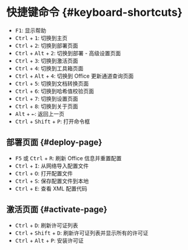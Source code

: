 # 快捷键命令 {#keyboard-shortcuts}

- <kbd>F1</kbd>: 显示帮助
- <kbd>Ctrl</kbd> + <kbd>1</kbd>: 切换到主页
- <kbd>Ctrl</kbd> + <kbd>2</kbd>: 切换到部署页面
- <kbd>Ctrl</kbd> + <kbd>Alt</kbd> + <kbd>2</kbd>: 切换到部署 - 高级设置页面
- <kbd>Ctrl</kbd> + <kbd>3</kbd>: 切换到激活页面
- <kbd>Ctrl</kbd> + <kbd>4</kbd>: 切换到工具箱页面
- <kbd>Ctrl</kbd> + <kbd>Alt</kbd> + <kbd>4</kbd>: 切换到 Office 更新通道查询页面
- <kbd>Ctrl</kbd> + <kbd>5</kbd>: 切换到文档转换页面
- <kbd>Ctrl</kbd> + <kbd>6</kbd>: 切换到哈希值校验页面
- <kbd>Ctrl</kbd> + <kbd>7</kbd>: 切换到设置页面
- <kbd>Ctrl</kbd> + <kbd>8</kbd>: 切换到关于页面
- <kbd>Alt</kbd> + <kbd>←</kbd>: 返回上一页
- <kbd>Ctrl</kbd> + <kbd>Shift</kbd> + <kbd>P</kbd>: 打开命令框

## 部署页面 {#deploy-page}

- <kbd>F5</kbd> 或 <kbd>Ctrl</kbd> + <kbd>R</kbd>: 刷新 Office 信息并重置配置
- <kbd>Ctrl</kbd> + <kbd>I</kbd>: 从网络导入配置文件
- <kbd>Ctrl</kbd> + <kbd>O</kbd>: 打开配置文件
- <kbd>Ctrl</kbd> + <kbd>S</kbd>: 保存配置文件到本地
- <kbd>Ctrl</kbd> + <kbd>E</kbd>: 查看 XML 配置代码

## 激活页面 {#activate-page}

- <kbd>Ctrl</kbd> + <kbd>D</kbd>: 刷新许可证列表
- <kbd>Ctrl</kbd> + <kbd>Shift</kbd> + <kbd>D</kbd>: 刷新许可证列表并显示所有的许可证
- <kbd>Ctrl</kbd> + <kbd>Alt</kbd> + <kbd>P</kbd>: 安装许可证
